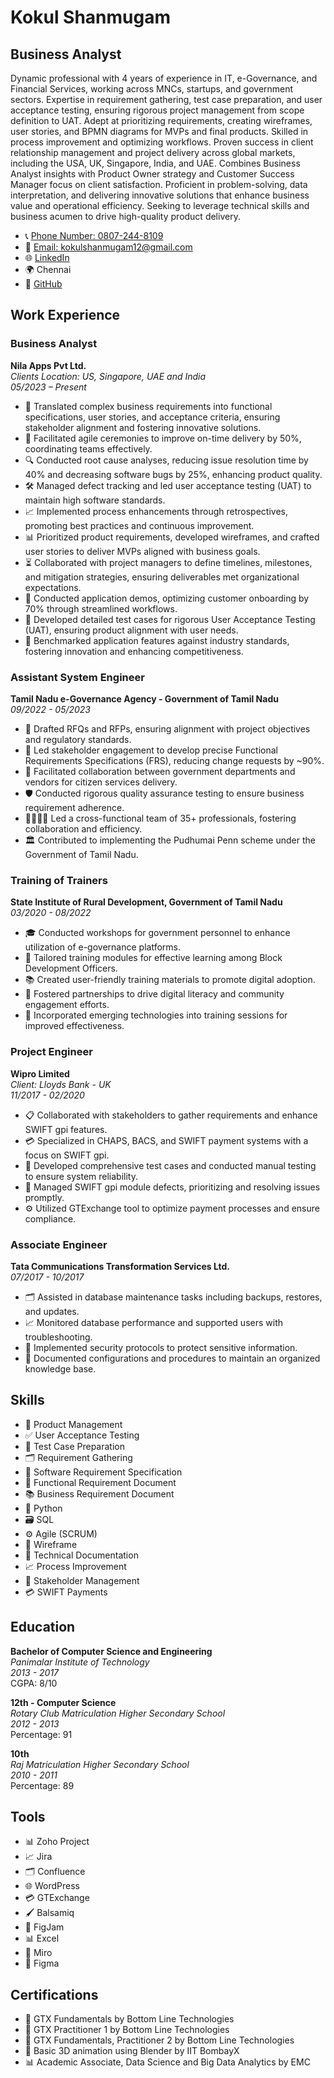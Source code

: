 # Kokul Shanmugam

## Business Analyst

Dynamic professional with 4 years of experience in IT, e-Governance, and Financial Services, working across MNCs, startups, and government sectors. Expertise in requirement gathering, test case preparation, and user acceptance testing, ensuring rigorous project management from scope definition to UAT. Adept at prioritizing requirements, creating wireframes, user stories, and BPMN diagrams for MVPs and final products. Skilled in process improvement and optimizing workflows. Proven success in client relationship management and project delivery across global markets, including the USA, UK, Singapore, India, and UAE. Combines Business Analyst insights with Product Owner strategy and Customer Success Manager focus on client satisfaction. Proficient in problem-solving, data interpretation, and delivering innovative solutions that enhance business value and operational efficiency. Seeking to leverage technical skills and business acumen to drive high-quality product delivery.

- 📞 [Phone Number: 0807-244-8109](tel:0807-244-8109)
- 📧 [Email: kokulshanmugam12@gmail.com](mailto:kokulshanmugam12@gmail.com)
- 🌐 [LinkedIn](https://linkedin.com/in/skokul/)
- 🌍 Chennai
- 🐙 [GitHub](https://github.com/skokul)

## Work Experience

### Business Analyst
**Nila Apps Pvt Ltd.**  
*Clients Location: US, Singapore, UAE and India*  
*05/2023 – Present*

- 📝 Translated complex business requirements into functional specifications, user stories, and acceptance criteria, ensuring stakeholder alignment and fostering innovative solutions.
- 📅 Facilitated agile ceremonies to improve on-time delivery by 50%, coordinating teams effectively.
- 🔍 Conducted root cause analyses, reducing issue resolution time by 40% and decreasing software bugs by 25%, enhancing product quality.
- 🛠️ Managed defect tracking and led user acceptance testing (UAT) to maintain high software standards.
- 📈 Implemented process enhancements through retrospectives, promoting best practices and continuous improvement.
- 📊 Prioritized product requirements, developed wireframes, and crafted user stories to deliver MVPs aligned with business goals.
- ⏳ Collaborated with project managers to define timelines, milestones, and mitigation strategies, ensuring deliverables met organizational expectations.
- 🎥 Conducted application demos, optimizing customer onboarding by 70% through streamlined workflows.
- 🧪 Developed detailed test cases for rigorous User Acceptance Testing (UAT), ensuring product alignment with user needs.
- 🔬 Benchmarked application features against industry standards, fostering innovation and enhancing competitiveness.

### Assistant System Engineer
**Tamil Nadu e-Governance Agency - Government of Tamil Nadu**  
*09/2022 - 05/2023*

- 📝 Drafted RFQs and RFPs, ensuring alignment with project objectives and regulatory standards.
- 👥 Led stakeholder engagement to develop precise Functional Requirements Specifications (FRS), reducing change requests by ~90%.
- 🤝 Facilitated collaboration between government departments and vendors for citizen services delivery.
- 🛡️ Conducted rigorous quality assurance testing to ensure business requirement adherence.
- 👨‍👩‍👧‍👦 Led a cross-functional team of 35+ professionals, fostering collaboration and efficiency.
- 🏛️ Contributed to implementing the Pudhumai Penn scheme under the Government of Tamil Nadu.

### Training of Trainers
**State Institute of Rural Development, Government of Tamil Nadu**  
*03/2020 - 08/2022*

- 🎓 Conducted workshops for government personnel to enhance utilization of e-governance platforms.
- 📝 Tailored training modules for effective learning among Block Development Officers.
- 📚 Created user-friendly training materials to promote digital adoption.
- 🤝 Fostered partnerships to drive digital literacy and community engagement efforts.
- 🚀 Incorporated emerging technologies into training sessions for improved effectiveness.

### Project Engineer
**Wipro Limited**  
*Client: Lloyds Bank - UK*  
*11/2017 - 02/2020*

- 📋 Collaborated with stakeholders to gather requirements and enhance SWIFT gpi features.
- 💳 Specialized in CHAPS, BACS, and SWIFT payment systems with a focus on SWIFT gpi.
- 🧪 Developed comprehensive test cases and conducted manual testing to ensure system reliability.
- 🔧 Managed SWIFT gpi module defects, prioritizing and resolving issues promptly.
- ⚙️ Utilized GTExchange tool to optimize payment processes and ensure compliance.

### Associate Engineer
**Tata Communications Transformation Services Ltd.**  
*07/2017 - 10/2017*

- 🗂️ Assisted in database maintenance tasks including backups, restores, and updates.
- 📈 Monitored database performance and supported users with troubleshooting.
- 🔐 Implemented security protocols to protect sensitive information.
- 📜 Documented configurations and procedures to maintain an organized knowledge base.

## Skills

- 🚀 Product Management
- ✅ User Acceptance Testing
- 📝 Test Case Preparation
- 🗂️ Requirement Gathering
- 📜 Software Requirement Specification
- 📄 Functional Requirement Document
- 📚 Business Requirement Document
- 🐍 Python
- 🗃️ SQL
- ⚙️ Agile (SCRUM)
- 📐 Wireframe
- 📑 Technical Documentation
- 📈 Process Improvement
- 🤝 Stakeholder Management
- 💳 SWIFT Payments

## Education

**Bachelor of Computer Science and Engineering**  
*Panimalar Institute of Technology*  
*2013 - 2017*  
CGPA: 8/10

**12th - Computer Science**  
*Rotary Club Matriculation Higher Secondary School*  
*2012 - 2013*  
Percentage: 91

**10th**  
*Raj Matriculation Higher Secondary School*  
*2010 - 2011*  
Percentage: 89

## Tools

- 📊 Zoho Project
- 📈 Jira
- 🗂️ Confluence
- 🌐 WordPress
- 💳 GTExchange
- 🖌️ Balsamiq
- 🧩 FigJam
- 📊 Excel
- 🧠 Miro
- 🎨 Figma

## Certifications

- 📜 GTX Fundamentals by Bottom Line Technologies
- 📜 GTX Practitioner 1 by Bottom Line Technologies
- 📜 GTX Fundamentals, Practitioner 2 by Bottom Line Technologies
- 🎨 Basic 3D animation using Blender by IIT BombayX
- 📊 Academic Associate, Data Science and Big Data Analytics by EMC
